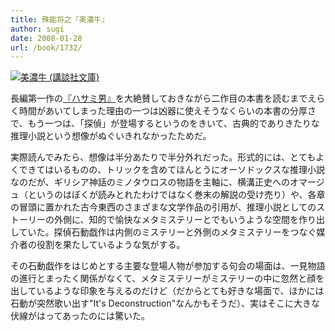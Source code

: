 ```yaml
---
title: 殊能将之『美濃牛』
author: sugi
date: 2008-01-28
url: /book/1732/
---
```

<a href="http://www.amazon.co.jp/exec/obidos/ASIN/4062737205/chezsugi-22/ref=nosim/" name="amazletlink" target="_blank"><img src="http://i1.wp.com/ec2.images-amazon.com/images/I/61FX51SQW4L.SL160.jpg?w=660" alt="美濃牛 (講談社文庫)" class="alignleft" data-recalc-dims="1" /></a>

長編第一作の[『ハサミ男』][1]を大絶賛しておきながら二作目の本書を読むまでえらく時間があいてしまった理由の一つは凶器に使えそうなくらいの本書の分厚さで、もう一つは、「探偵」が登場するというのをきいて、古典的でありきたりな推理小説という想像がぬぐいきれなかったためだ。

実際読んでみたら、想像は半分あたりで半分外れだった。形式的には、とてもよくできてはいるものの、トリックを含めてほんとうにオーソドックスな推理小説なのだが、ギリシア神話のミノタウロスの物語を主軸に、横溝正史へのオマージュ（というのはぼくが読みとれたわけではなく巻末の解説の受け売り）や、各章の冒頭に置かれた古今東西のさまざまな文学作品の引用が、推理小説としてのストーリーの外側に、知的で愉快なメタミステリーとでもいうような空間を作り出していた。探偵石動戯作は内側のミステリーと外側のメタミステリーをつなぐ媒介者の役割を果たしているような気がする。

その石動戯作をはじめとする主要な登場人物が参加する句会の場面は、一見物語の進行とまったく関係がなくて、メタミステリーがミステリーの中に忽然と顔を出しているような印象を与えるのだけど（だからとても好きな場面で、ほかには石動が突然歌い出す"It's Deconstruction"なんかもそうだ）、実はそこに大きな伏線がはってあったのには驚いた。


 [1]: /book/20040229.html
